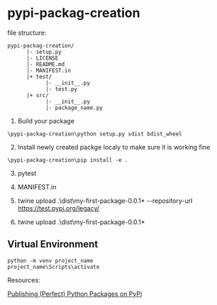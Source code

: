 # pypi-packag-creation

file structure:

```
pypi-packag-creation/
      |- setup.py
      |- LICENSE
      |- README.md
      |- MANIFEST.in
      |+ test/
            |- __init__.py
            |- test.py
      |+ src/
            |- __init__.py
            |- package_name.py
```

1. Build your package

`\pypi-packag-creation\python setup.py sdist bdist_wheel`

2. Install newly created packge localy to make sure it is working fine

`\pypi-packag-creation\pip install -e .`

3. pytest

4. MANIFEST.in

5. twine upload .\dist\my-first-package-0.0.1\* --repository-url https://test.pypi.org/legacy/

6. twine upload .\dist\my-first-package-0.0.1\*

## Virtual Environment

```
python -m venv project_name
project_name\Scripts\activate
```

Resources:

[Publishing (Perfect) Python Packages on PyPi](https://www.youtube.com/watch?v=GIF3LaRqgXo)
